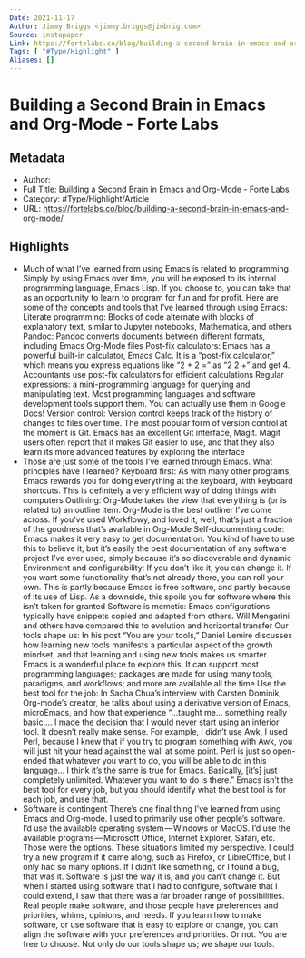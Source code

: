 ```yaml
---
Date: 2021-11-17
Author: Jimmy Briggs <jimmy.briggs@jimbrig.com>
Source: instapaper
Link: https://fortelabs.co/blog/building-a-second-brain-in-emacs-and-org-mode/
Tags: [ "#Type/Highlight" ]
Aliases: []
---
```

# Building a Second Brain in Emacs and Org-Mode - Forte Labs

## Metadata
- Author: 
- Full Title: Building a Second Brain in Emacs and Org-Mode - Forte Labs
- Category: #Type/Highlight/Article
- URL: https://fortelabs.co/blog/building-a-second-brain-in-emacs-and-org-mode/

## Highlights
- Much of what I’ve learned from using Emacs is related to programming. Simply by using Emacs over time, you will be exposed to its internal programming language, Emacs Lisp. If you choose to, you can take that as an opportunity to learn to program for fun and for profit. Here are some of the concepts and tools that I’ve learned through using Emacs:
  Literate programming: Blocks of code alternate with blocks of explanatory text, similar to Jupyter notebooks, Mathematica, and others
  Pandoc: Pandoc converts documents between different formats, including Emacs Org-Mode files
  Post-fix calculators: Emacs has a powerful built-in calculator, Emacs Calc. It is a “post-fix calculator,” which means you express equations like “2 + 2 =” as “2 2 +” and get 4. Accountants use post-fix calculators for efficient calculations
  Regular expressions: a mini-programming language for querying and manipulating text. Most programming languages and software development tools support them. You can actually use them in Google Docs!
  Version control: Version control keeps track of the history of changes to files over time. The most popular form of version control at the moment is Git. Emacs has an excellent Git interface, Magit. Magit users often report that it makes Git easier to use, and that they also learn its more advanced features by exploring the interface
- Those are just some of the tools I’ve learned through Emacs. What principles have I learned?
  Keyboard first: As with many other programs, Emacs rewards you for doing everything at the keyboard, with keyboard shortcuts. This is definitely a very efficient way of doing things with computers
  Outlining: Org-Mode takes the view that everything is (or is related to) an outline item. Org-Mode is the best outliner I’ve come across. If you’ve used Workflowy, and loved it, well, that’s just a fraction of the goodness that’s available in Org-Mode
  Self-documenting code: Emacs makes it very easy to get documentation. You kind of have to use this to believe it, but it’s easily the best documentation of any software project I’ve ever used, simply because it’s so discoverable and dynamic
  Environment and configurability: If you don’t like it, you can change it. If you want some functionality that’s not already there, you can roll your own. This is partly because Emacs is free software, and partly because of its use of Lisp. As a downside, this spoils you for software where this isn’t taken for granted
  Software is memetic: Emacs configurations typically have snippets copied and adapted from others. Will Mengarini and others have compared this to evolution and horizontal transfer
  Our tools shape us: In his post “You are your tools,” Daniel Lemire discusses how learning new tools manifests a particular aspect of the growth mindset, and that learning and using new tools makes us smarter. Emacs is a wonderful place to explore this. It can support most programming languages; packages are made for using many tools, paradigms, and workflows; and more are available all the time
  Use the best tool for the job: In Sacha Chua’s interview with Carsten Dominik, Org-mode’s creator, he talks about using a derivative version of Emacs, microEmacs, and how that experience “…taught me… something really basic…. I made the decision that I would never start using an inferior tool. It doesn’t really make sense. For example, I didn’t use Awk, I used Perl, because I knew that if you try to program something with Awk, you will just hit your head against the wall at some point. Perl is just so open-ended that whatever you want to do, you will be able to do in this language… I think it’s the same is true for Emacs. Basically, [it’s] just completely unlimited. Whatever you want to do is there.”
  Emacs isn’t the best tool for every job, but you should identify what the best tool is for each job, and use that.
- Software is contingent
  There’s one final thing I’ve learned from using Emacs and Org-mode. I used to primarily use other people’s software. I’d use the available operating system — Windows or MacOS. I’d use the available programs — Microsoft Office, Internet Explorer, Safari, etc. Those were the options. These situations limited my perspective. I could try a new program if it came along, such as Firefox, or LibreOffice, but I only had so many options. If I didn’t like something, or I found a bug, that was it. Software is just the way it is, and you can’t change it.
  But when I started using software that I had to configure, software that I could extend, I saw that there was a far broader range of possibilities. Real people make software, and those people have preferences and priorities, whims, opinions, and needs. If you learn how to make software, or use software that is easy to explore or change, you can align the software with your preferences and priorities. Or not. You are free to choose. Not only do our tools shape us; we shape our tools.
